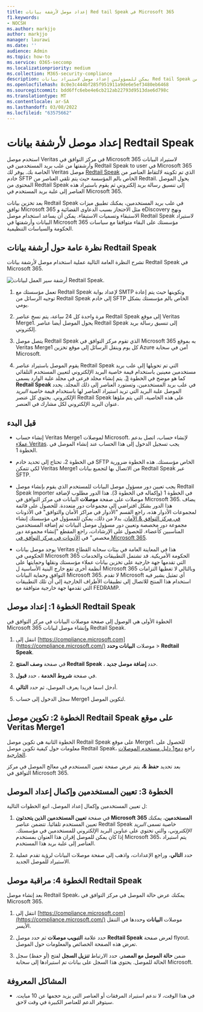 ```yaml
---
title: إعداد موصل لأرشفة بيانات Red tail Speak في Microsoft 365
f1.keywords:
- NOCSH
ms.author: markjjo
author: markjjo
manager: laurawi
ms.date: ''
audience: Admin
ms.topic: how-to
ms.service: O365-seccomp
ms.localizationpriority: medium
ms.collection: M365-security-compliance
description: يمكن للمسؤولين إعداد موصل لاستيراد بيانات Red tail Speak وأرشفتها من Veritas Microsoft 365. يتيح لك هذا الموصل أرشفة البيانات من مصادر بيانات جهة خارجية في Microsoft 365. بعد أرشفة هذه البيانات، يمكنك استخدام ميزات التوافق مثل احتجاز قانوني والبحث في المحتوى ونهج الاستبقاء لإدارة بيانات جهة خارجية.
ms.openlocfilehash: 8c0e3c444bf285f951911a9de6e5ef3480eb6468
ms.sourcegitcommit: bdd6ffc6ebe4e6cb212ab22793d9513dae6d798c
ms.translationtype: MT
ms.contentlocale: ar-SA
ms.lasthandoff: 03/08/2022
ms.locfileid: "63575662"
---
```

# <a name="set-up-a-connector-to-archive-redtail-speak-data"></a>إعداد موصل لأرشفة بيانات Redtail Speak

استخدم موصل Veritas في مركز التوافق في Microsoft 365 لاستيراد البيانات وأرشفتها من علب بريد المستخدمين في Redtail Speak to user في Microsoft 365 الخاصة بك. يوفر لك Veritas موصل [Redtail Speak](https://globanet.com/redtail/) الذي تم تكوينه لالتقاط العناصر من خادم SFTP الخاص بالم المؤسسة حيث يتم تلقي العناصر من Redtail. يحول الموصل المحتوى من Redtail Speak إلى تنسيق رسالة بريد إلكتروني ثم يقوم باستيراد هذه العناصر إلى علبة بريد المستخدم في Microsoft 365.

بعد تخزين بيانات Redtail Speak في علب بريد المستخدمين، يمكنك تطبيق ميزات توافق Microsoft 365 مثل الاحتجاز بسبب الدعاوى القضائية و eDiscovery ونهج الاستبقاء وتسميات الاستبقاء. يمكن أن يساعد استخدام موصل Redtail Speak لاستيراد البيانات وأرشفتها في Microsoft 365 مؤسستك على البقاء متوافقا مع سياسات الحكومة والسياسات التنظيمية.

## <a name="overview-of-archiving-the-redtail-speak-data"></a>نظرة عامة حول أرشفة بيانات Redtail Speak

تشرح النظرة العامة التالية عملية استخدام موصل لأرشفة بيانات Redtail Speak في Microsoft 365.

![أرشفة سير العمل لبيانات Redtail Speak.](../media/RedtailSpeakConnectorWorkflow.png)

1. تعمل مؤسستك مع Redtail Speak لإعداد بوابة SMTP وتكوينها حيث يتم إعادة توجيه الرسائل من Redtail Speak إلى خادم SFTP الخاص بالم مؤسستك بشكل يومي.

2. مرة واحدة كل 24 ساعة، يتم نسخ عناصر Redtail Speak إلى موقع Veritas Merge1. يحول الموصل أيضا عناصر Redtail Speak إلى تنسيق رسالة بريد إلكتروني.

3. يتصل موصل Redtail Speak الذي تقوم مركز التوافق في Microsoft 365 به بموقع Veritas Merge1 كل يوم وينقل الرسائل إلى موقع تخزين Azure آمن في سحابة Microsoft.

4. يقوم الموصل باستيراد عناصر Redtail Speak التي تم تحويلها إلى علب بريد مستخدمين معينين باستخدام قيمة خاصية البريد  الإلكتروني لتعيين المستخدم التلقائي كما هو موضح في الخطوة [3](#step-3-map-users-and-complete-the-connector-setup). يتم إنشاء مجلد فرعي في مجلد علبة الوارد يسمى **Redtail Speak** في علب بريد المستخدمين، وتستورد العناصر إلى ذلك المجلد. يحدد الموصل علبة البريد التي تريد استيراد العناصر لها باستخدام قيمة خاصية *البريد* الإلكتروني. يحتوي كل عنصر Redtail Speak على هذه الخاصية، التي يتم ملؤها عنوان البريد الإلكتروني لكل مشارك في العنصر.

## <a name="before-you-begin"></a>قبل البدء

- إنشاء حساب Veritas Merge1 لموصلات Microsoft. لإنشاء حساب، اتصل بدعم [عملاء Veritas](https://www.veritas.com/content/support/). يجب تسجيل الدخول إلى هذا الحساب عند إنشاء الموصل في الخطوة 1.

- في الخطوة 2، تحتاج إلى تحديد خادم SFTP الخاص مؤسستك. هذه الخطوة ضرورية لكي تتمكن Veritas Merge1 من الاتصال بها لتجميع بيانات Redtail Speak عبر SFTP.

- يجب تعيين دور مسؤول موصل البيانات للمستخدم الذي يقوم بإنشاء موصل Redtail Speak Importer في الخطوة 1 (وإكماله في الخطوة 3). هذا الدور مطلوب لإضافة موصلات على صفحة **موصلات** البيانات في مركز التوافق في Microsoft 365. يضاف هذا الدور بشكل افتراضي إلى مجموعات دور متعددة. للحصول على قائمة لمجموعات الأدوار هذه، راجع القسم "الأدوار في مراكز الأمان والتوافق" في الأذونات [في مركز التوافق & الأمان](../security/office-365-security/permissions-in-the-security-and-compliance-center.md#roles-in-the-security--compliance-center). بدلا من ذلك، يمكن للمسؤول في مؤسستك إنشاء مجموعة دور مخصصة وتعيين دور مسؤول موصل البيانات ثم إضافة المستخدمين المناسبين كأعضاء. للحصول على الإرشادات، راجع المقطع "إنشاء مجموعة دور مخصص" في [الأذونات في مركز التوافق في Microsoft 365](microsoft-365-compliance-center-permissions.md#create-a-custom-role-group).

- يوجد موصل بيانات Veritas هذا في المعاينة العامة في بيئات سحابة القطاع الحكومي في Microsoft 365 الحكومة الأمريكية. قد تشتمل التطبيقات والخدمات التي تقدمها جهة خارجية على تخزين بيانات عملاء مؤسستك ونقلها وحمايتها على أنظمة أخرى تقع خارج البنية الأساسية ل Microsoft 365 وبالتالي لا تغطيها التزامات التوافق وحماية البيانات Microsoft 365. لا تقدم Microsoft أي تمثيل يشير فيه استخدام هذا المنتج للاتصال إلى تطبيقات  الأطراف الخارجية إلى أن تلك التطبيقات التي تقدمها جهة خارجية متوافقة مع FEDRAMP.

## <a name="step-1-set-up-the-redtail-speak-connector"></a>الخطوة 1: إعداد موصل Redtail Speak

الخطوة الأولى هي الوصول إلى صفحة موصلات البيانات في مركز التوافق في Microsoft 365 وإنشاء موصل لبيانات Redtail Speak.

1. انتقل إلى [https://compliance.microsoft.com](https://compliance.microsoft.com/) موصلات **البيانات وحدد** &gt; **Redtail Speak**.

2. في صفحة **وصف المنتج Redtail Speak** ، حدد **إضافة موصل جديد**.

3. في صفحة **شروط الخدمة** ، حدد **قبول**.

4. أدخل اسما فريدا يعرف الموصل، ثم حدد **التالي**.

5. سجل الدخول إلى حساب Merge1 لتكوين الموصل.

## <a name="step-2-configure-the-redtail-speak-connector-on-the-veritas-merge1-site"></a>الخطوة 2: تكوين موصل Redtail Speak على موقع Veritas Merge1

الخطوة الثانية هي تكوين موصل Redtail Speak على موقع Merge1. للحصول على معلومات حول كيفية تكوين موصل Redtail Speak، راجع [دمج1 دليل مستخدم الموصلات الخارجية](https://docs.ms.merge1.globanetportal.com/Merge1%20Third-Party%20Connectors%20Redtail%20Speak%20User%20Guide%20.pdf).

بعد تحديد **حفظ &،** يتم عرض صفحة تعيين المستخدم في  معالج الموصل في مركز التوافق في Microsoft 365.

## <a name="step-3-map-users-and-complete-the-connector-setup"></a>الخطوة 3: تعيين المستخدمين وإكمال إعداد الموصل

ل تعيين المستخدمين وإكمال إعداد الموصل، اتبع الخطوات التالية:

1. في صفحة **تعيين المستخدمين الذين يتحدثون Microsoft 365 المستخدمين**، يمكنك تعيين المستخدم تلقائيا. تتضمن عناصر Redtail Speak خاصية تسمى *البريد الإلكتروني*، والتي تحتوي على عناوين البريد الإلكتروني للمستخدمين في مؤسستك. إذا كان يمكن للموصل إقران هذا العنوان بمستخدم Microsoft 365، يتم استيراد العناصر إلى علبة بريد هذا المستخدم.

2. حدد **التالي**، وراجع الإعدادات، واذهب إلى صفحة  موصلات البيانات لرؤية تقدم عملية الاستيراد للموصل الجديد.

## <a name="step-4-monitor-the-redtail-speak-connector"></a>الخطوة 4: مراقبة موصل Redtail Speak

بعد إنشاء موصل Redtail Speak، يمكنك عرض حالة الموصل في مركز التوافق في Microsoft 365.

1. انتقل إلى [https://compliance.microsoft.com](https://compliance.microsoft.com/) موصلات **البيانات** وحددها في التنقل الأيسر.

2. حدد علامة **التبويب موصلات** ثم حدد موصل **Redtail Speak** لعرض صفحة flyout. تعرض هذه الصفحة الخصائص والمعلومات حول الموصل.

3. ضمن **حالة الموصل مع المصدر**، حدد الارتباط **تنزيل السجل** لفتح (أو حفظ) سجل الحالة للموصل. يحتوي هذا السجل على بيانات تم استيرادها إلى سحابة Microsoft.

## <a name="known-issues"></a>المشاكل المعروفة

- في هذا الوقت، لا ندعم استيراد المرفقات أو العناصر التي يزيد حجمها عن 10 مبايت. سيتوفر الدعم للعناصر الكبيرة في وقت لاحق.